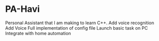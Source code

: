# PA-Havi
Personal Assistant that I am making to learn C++.
Add voice recognition
Add Voice
Full implementation of config file
Launch basic task on PC
Integrate with home automation
